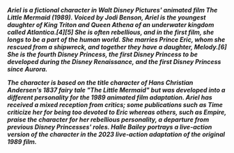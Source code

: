 **_Ariel is a fictional character in Walt Disney Pictures' animated film The Little Mermaid (1989). Voiced by Jodi Benson, Ariel is the youngest daughter of King Triton and Queen Athena of an underwater kingdom called Atlantica.[4][5] She is often rebellious, and in the first film, she longs to be a part of the human world. She marries Prince Eric, whom she rescued from a shipwreck, and together they have a daughter, Melody.[6] She is the fourth Disney Princess, the first Disney Princess to be developed during the Disney Renaissance, and the first Disney Princess since Aurora._**

**_The character is based on the title character of Hans Christian Andersen's 1837 fairy tale "The Little Mermaid" but was developed into a different personality for the 1989 animated film adaptation. Ariel has received a mixed reception from critics; some publications such as Time criticize her for being too devoted to Eric whereas others, such as Empire, praise the character for her rebellious personality, a departure from previous Disney Princesses' roles. Halle Bailey portrays a live-action version of the character in the 2023 live-action adaptation of the original 1989 film._**